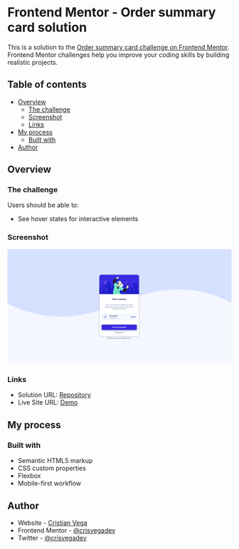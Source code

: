 # Frontend Mentor - Order summary card solution

This is a solution to the [Order summary card challenge on Frontend Mentor](https://www.frontendmentor.io/challenges/order-summary-component-QlPmajDUj). Frontend Mentor challenges help you improve your coding skills by building realistic projects. 

## Table of contents

- [Overview](#overview)
  - [The challenge](#the-challenge)
  - [Screenshot](#screenshot)
  - [Links](#links)
- [My process](#my-process)
  - [Built with](#built-with)
- [Author](#author)

## Overview

### The challenge

Users should be able to:

- See hover states for interactive elements

### Screenshot

![](./screenshot.png)

### Links

- Solution URL: [Repository](https://github.com/crisvegadev/fm-order-summary-component-main)
- Live Site URL: [Demo](https://crisvegadev.github.io/fm-order-summary-component-main/)

## My process

### Built with

- Semantic HTML5 markup
- CSS custom properties
- Flexbox
- Mobile-first workflow

## Author

- Website - [Cristian Vega](https://crisvega.dev/)
- Frontend Mentor - [@crisvegadev](https://www.frontendmentor.io/profile/crisvegadev)
- Twitter - [@crisvegadev](https://www.twitter.com/crisvegadev)